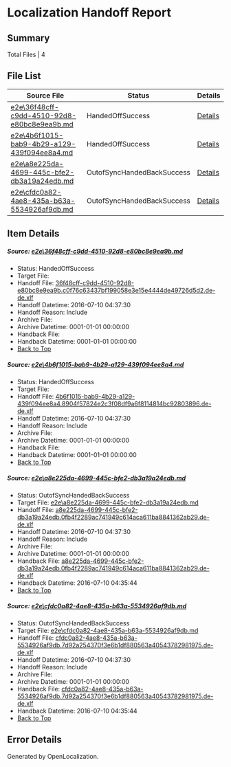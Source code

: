 # <a name='report-top'></a> Localization Handoff Report

## Summary
 Total Files | 4

## File List
 Source File | Status | Details 
 ----------- | ------ | ------- 
 [e2e\36f48cff-c9dd-4510-92d8-e80bc8e9ea9b.md](https://github.com/OpenLocalizationTestOrg/oltest/blob/c1e4f74d3cc6823eba13fd1685dbd5280e2b36ca/e2e/36f48cff-c9dd-4510-92d8-e80bc8e9ea9b.md) | HandedOffSuccess | [Details](#fa020b1051f2ea4f2a1353cad50274f4a417b2361)
 [e2e\4b6f1015-bab9-4b29-a129-439f094ee8a4.md](https://github.com/OpenLocalizationTestOrg/oltest/blob/ee43d6fd86bb9ecf0af99e9beb93c98a97c2c159/e2e/4b6f1015-bab9-4b29-a129-439f094ee8a4.md) | HandedOffSuccess | [Details](#0444f09acdc3ceb5cd96e1b6261ba1491caf581d3)
 [e2e\a8e225da-4699-445c-bfe2-db3a19a24edb.md](https://github.com/OpenLocalizationTestOrg/oltest/blob/97b90c87faec5334cd9a58a2c3215f498ab6001c/e2e/a8e225da-4699-445c-bfe2-db3a19a24edb.md) | OutofSyncHandedBackSuccess | [Details](#b563815b7f0fdc82838bc826b600a9fbd6b66f0b4)
 [e2e\cfdc0a82-4ae8-435a-b63a-5534926af9db.md](https://github.com/OpenLocalizationTestOrg/oltest/blob/97b90c87faec5334cd9a58a2c3215f498ab6001c/e2e/cfdc0a82-4ae8-435a-b63a-5534926af9db.md) | OutofSyncHandedBackSuccess | [Details](#cef8b4fe0f2b21523730543a8bc4284066553e805)

## Item Details
##### <a name='fa020b1051f2ea4f2a1353cad50274f4a417b2361'></a> Source: [e2e\36f48cff-c9dd-4510-92d8-e80bc8e9ea9b.md](https://github.com/OpenLocalizationTestOrg/oltest/blob/c1e4f74d3cc6823eba13fd1685dbd5280e2b36ca/e2e/36f48cff-c9dd-4510-92d8-e80bc8e9ea9b.md)
* Status: HandedOffSuccess
* Target File: 
* Handoff File: [36f48cff-c9dd-4510-92d8-e80bc8e9ea9b.c0f76c63437bf199058e3e15e4444de49726d5d2.de-de.xlf](https://github.com/OpenLocalizationTestOrg/olhandoff-e2e/blob/5eccaadb81c8f714f57a79fa5558553640acbdc0/ol-handoff/OpenLocalizationTestOrg/oltest-dede-fly/ci/ht/36f48cff-c9dd-4510-92d8-e80bc8e9ea9b.c0f76c63437bf199058e3e15e4444de49726d5d2.de-de.xlf)
* Handoff Datetime: 2016-07-10 04:37:30
* Handoff Reason: Include
* Archive File: 
* Archive Datetime: 0001-01-01 00:00:00
* Handback File: 
* Handback Datetime: 0001-01-01 00:00:00
* [Back to Top](#report-top)

##### <a name='0444f09acdc3ceb5cd96e1b6261ba1491caf581d3'></a> Source: [e2e\4b6f1015-bab9-4b29-a129-439f094ee8a4.md](https://github.com/OpenLocalizationTestOrg/oltest/blob/ee43d6fd86bb9ecf0af99e9beb93c98a97c2c159/e2e/4b6f1015-bab9-4b29-a129-439f094ee8a4.md)
* Status: HandedOffSuccess
* Target File: 
* Handoff File: [4b6f1015-bab9-4b29-a129-439f094ee8a4.8904f57824e2c3f08df9a6f8114814bc92803896.de-de.xlf](https://github.com/OpenLocalizationTestOrg/olhandoff-e2e/blob/5eccaadb81c8f714f57a79fa5558553640acbdc0/ol-handoff/OpenLocalizationTestOrg/oltest-dede-fly/ci/ht/4b6f1015-bab9-4b29-a129-439f094ee8a4.8904f57824e2c3f08df9a6f8114814bc92803896.de-de.xlf)
* Handoff Datetime: 2016-07-10 04:37:30
* Handoff Reason: Include
* Archive File: 
* Archive Datetime: 0001-01-01 00:00:00
* Handback File: 
* Handback Datetime: 0001-01-01 00:00:00
* [Back to Top](#report-top)

##### <a name='b563815b7f0fdc82838bc826b600a9fbd6b66f0b4'></a> Source: [e2e\a8e225da-4699-445c-bfe2-db3a19a24edb.md](https://github.com/OpenLocalizationTestOrg/oltest/blob/97b90c87faec5334cd9a58a2c3215f498ab6001c/e2e/a8e225da-4699-445c-bfe2-db3a19a24edb.md)
* Status: OutofSyncHandedBackSuccess
* Target File: [e2e\a8e225da-4699-445c-bfe2-db3a19a24edb.md](https://github.com/OpenLocalizationTestOrg/oltest-dede-fly/blob/bac3a496fd9065dde542c6932d6c036aa1d39101/e2e/a8e225da-4699-445c-bfe2-db3a19a24edb.md)
* Handoff File: [a8e225da-4699-445c-bfe2-db3a19a24edb.0fb4f2289ac741949c614aca611ba8841362ab29.de-de.xlf](https://github.com/OpenLocalizationTestOrg/olhandoff-e2e/blob/5eccaadb81c8f714f57a79fa5558553640acbdc0/ol-handoff/OpenLocalizationTestOrg/oltest-dede-fly/ci/ht/a8e225da-4699-445c-bfe2-db3a19a24edb.0fb4f2289ac741949c614aca611ba8841362ab29.de-de.xlf)
* Handoff Datetime: 2016-07-10 04:37:30
* Handoff Reason: Include
* Archive File: 
* Archive Datetime: 0001-01-01 00:00:00
* Handback File: [a8e225da-4699-445c-bfe2-db3a19a24edb.0fb4f2289ac741949c614aca611ba8841362ab29.de-de.xlf](https://github.com/OpenLocalizationTestOrg/olhandback-e2e/blob/7ee8acef0e60b864a493531b2fcfc9aa3aacdf9d/ol-handback/OpenLocalizationTestOrg/oltest-dede-fly/ci/high/a8e225da-4699-445c-bfe2-db3a19a24edb.0fb4f2289ac741949c614aca611ba8841362ab29.de-de.xlf)
* Handback Datetime: 2016-07-10 04:35:44
* [Back to Top](#report-top)

##### <a name='cef8b4fe0f2b21523730543a8bc4284066553e805'></a> Source: [e2e\cfdc0a82-4ae8-435a-b63a-5534926af9db.md](https://github.com/OpenLocalizationTestOrg/oltest/blob/97b90c87faec5334cd9a58a2c3215f498ab6001c/e2e/cfdc0a82-4ae8-435a-b63a-5534926af9db.md)
* Status: OutofSyncHandedBackSuccess
* Target File: [e2e\cfdc0a82-4ae8-435a-b63a-5534926af9db.md](https://github.com/OpenLocalizationTestOrg/oltest-dede-fly/blob/bac3a496fd9065dde542c6932d6c036aa1d39101/e2e/cfdc0a82-4ae8-435a-b63a-5534926af9db.md)
* Handoff File: [cfdc0a82-4ae8-435a-b63a-5534926af9db.7d92a254370f3e6b1df880563a40543782981975.de-de.xlf](https://github.com/OpenLocalizationTestOrg/olhandoff-e2e/blob/5eccaadb81c8f714f57a79fa5558553640acbdc0/ol-handoff/OpenLocalizationTestOrg/oltest-dede-fly/ci/ht/cfdc0a82-4ae8-435a-b63a-5534926af9db.7d92a254370f3e6b1df880563a40543782981975.de-de.xlf)
* Handoff Datetime: 2016-07-10 04:37:30
* Handoff Reason: Include
* Archive File: 
* Archive Datetime: 0001-01-01 00:00:00
* Handback File: [cfdc0a82-4ae8-435a-b63a-5534926af9db.7d92a254370f3e6b1df880563a40543782981975.de-de.xlf](https://github.com/OpenLocalizationTestOrg/olhandback-e2e/blob/7ee8acef0e60b864a493531b2fcfc9aa3aacdf9d/ol-handback/OpenLocalizationTestOrg/oltest-dede-fly/ci/high/cfdc0a82-4ae8-435a-b63a-5534926af9db.7d92a254370f3e6b1df880563a40543782981975.de-de.xlf)
* Handback Datetime: 2016-07-10 04:35:44
* [Back to Top](#report-top)


## Error Details

Generated by OpenLocalization.
